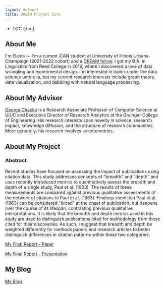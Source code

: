 ```yaml
---
layout: default
title: DREAM Project Site
---
```


* TOC
{:toc}

## About Me

I'm Elaina — I'm a current iCAN student at University of Illinois Urbana-Champaign (2021-2022 cohort) and a [DREAM fellow](https://tech.mines.edu/dream/). I got my B.A. in Linguistics from Reed College in 2019, where I discovered a love of data wrangling and experimental design. I'm interested in topics under the data science umbrella, but my current research interests include graph theory, data visualization, and dabbling with natural language processing. 

## About My Advisor

<a href="https://cs.illinois.edu/about/people/faculty/chackoge">George Chacko</a> is a Research Associate Professor of Computer Science at UIUC and Executive Director of Research Analytics at the Grainger College of Engineering. His research interests span novelty in science, research impact, knowledge diffusion, and the structure of research communities. More generally, his research involves scientometrics.

## About My Project

### Abstract

Recent studies have focused on assessing the impact of publications using citation data. This study addresses concepts of "breadth" and "depth" and uses recently introduced metrics to quantitatively assess the breadth and depth of a single study, Paul et al. (1963). The results of these measurements are compared against previous qualitative assessments of the network of citations to Paul et al. (1963). Findings show that Paul et al. (1963) can be considered "broad" at the onset of publication, but deepens over the course of its lifespan, contrasting previous qualitative interpretations. It is likely that the breadth and depth metrics used in this study are used to distinguish publications cited for methodology from those cited for their discoveries. As such, I suggest that breadth and depth be weighted differently for methods papers and research articles to better distinguish differences in citation patterns within these two categories.

[My Final Report - Paper](files/finalreport.pdf)

[My Final Report - Presentation](files/finalreportpres.pdf)

## My Blog

[My Blog](blog.html)

